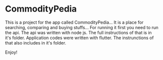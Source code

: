 # CommodityPedia
This is a project for the app called CommodityPedia... It is a place for searching, comparing and buying stuffs...
For running it first you need to run the api. The api was written with node js. The full instructions of that is in it's folder. Application codes were written with flutter. The instrunctions of that also includes in it's folder.

Enjoy!
